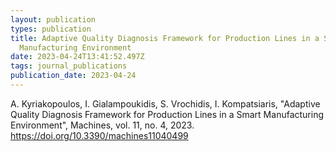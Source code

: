 ```yaml
---
layout: publication
types: publication
title: Adaptive Quality Diagnosis Framework for Production Lines in a Smart
  Manufacturing Environment
date: 2023-04-24T13:41:52.497Z
tags: journal_publications
publication_date: 2023-04-24
---
```

<!--StartFragment-->

A. Kyriakopoulos, I. Gialampoukidis, S. Vrochidis, I. Kompatsiaris, "Adaptive Quality Diagnosis Framework for Production Lines in a Smart Manufacturing Environment", Machines, vol. 11, no. 4, 2023. <https://doi.org/10.3390/machines11040499>

<!--EndFragment-->
